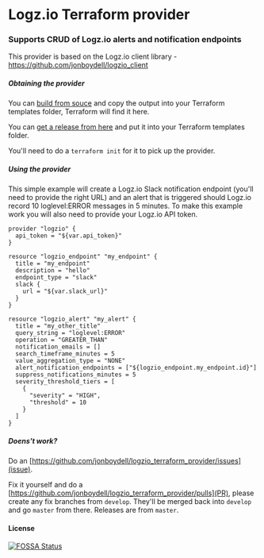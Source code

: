 # Logz.io Terraform provider

### Supports CRUD of Logz.io alerts and notification endpoints

This provider is based on the Logz.io client library - https://github.com/jonboydell/logzio_client


##### Obtaining the provider

You can [build from souce](#build-from-source) and copy the output into your Terraform templates folder, Terraform will find it here.

You can [get a release from here](https://github.com/jonboydell/logzio_terraform_provider/releases) and put it into your Terraform templates folder.

You'll need to do a `terraform init` for it to pick up the provider.


##### Using the provider

This simple example will create a Logz.io Slack notification endpoint (you'll need to provide the right URL) and an alert that
is triggered should Logz.io record 10 loglevel:ERROR messages in 5 minutes.  To make this example work you will also need to provide
your Logz.io API token.

```hcl-terraform
provider "logzio" {
  api_token = "${var.api_token}"
}

resource "logzio_endpoint" "my_endpoint" {
  title = "my_endpoint"
  description = "hello"
  endpoint_type = "slack"
  slack {
    url = "${var.slack_url}"
  }
}

resource "logzio_alert" "my_alert" {
  title = "my_other_title"
  query_string = "loglevel:ERROR"
  operation = "GREATER_THAN"
  notification_emails = []
  search_timeframe_minutes = 5
  value_aggregation_type = "NONE"
  alert_notification_endpoints = ["${logzio_endpoint.my_endpoint.id}"]
  suppress_notifications_minutes = 5
  severity_threshold_tiers = [
    {
      "severity" = "HIGH",
      "threshold" = 10
    }
  ]
}
```

##### Doens't work?

Do an [https://github.com/jonboydell/logzio_terraform_provider/issues](issue).

Fix it yourself and do a [https://github.com/jonboydell/logzio_terraform_provider/pulls](PR), please create any fix branches from `develop`.  They'll be merged back into `develop` and go `master` from there.  Releases are from `master`.

#### License

[![FOSSA Status](https://app.fossa.io/api/projects/custom%2B8359%2Fgit%40github.com%3Ajonboydell%2Flogzio_terraform_provider.git.svg?type=large)](https://app.fossa.io/projects/custom%2B8359%2Fgit%40github.com%3Ajonboydell%2Flogzio_terraform_provider.git?ref=badge_large)